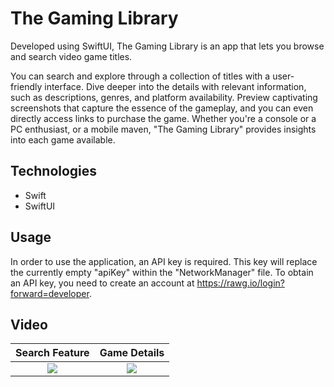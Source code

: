 # The Gaming Library
Developed using SwiftUI, The Gaming Library is an app that lets you browse and search video game titles.

You can search and explore through a collection of titles with a user-friendly interface. Dive deeper into the details with relevant information, such as descriptions, genres, and platform availability. Preview captivating screenshots that capture the essence of the gameplay, and you can even directly access links to purchase the game. Whether you're a console or a PC enthusiast,  or a mobile maven, "The Gaming Library" provides insights into each game available.


## Technologies
- Swift
- SwiftUI

## Usage
In order to use the application, an API key is required. This key will replace the currently empty "apiKey" within the "NetworkManager" file. To obtain an API key, you need to create an account at https://rawg.io/login?forward=developer.

## Video
Search Feature            |  Game Details
:-------------------------:|:-------------------------:
![](https://github.com/joevegacoding/MovieShelf/blob/master/Images/LightModeVersion.gif) |  ![](https://github.com/joevegacoding/MovieShelf/blob/master/Images/DarkModeVersion.gif)
